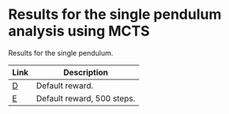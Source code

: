 # Results for the single pendulum analysis using MCTS

Results for the single pendulum.

| Link                   | Description                |
| ---------------------- | -------------------------- |
| [D](Plots_fig_sp_D.md) | Default reward.            |
| [E](Plots_fig_sp_E.md) | Default reward, 500 steps. |